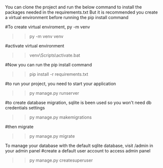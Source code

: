 You can clone the project and run the below command to install the packages needed in the requirements.txt But it is recommended you create a virtual environment before running the pip install command

#To create virtual enviroment, py -m venv
>>py -m venv venv

#activate virtual environment
>>venv\Scripts\activate.bat

#Now you can run the pip install command
>>pip install -r requirements.txt

#to run your project, you need to start your application
>>py manage.py runserver

#to create database migration, sqlite is been used so you won't need db credentials settings
>>py manage.py makemigrations

#then migrate
>>py manage.py migrate

To manage your database with the default sqlite database, visit /admin in your admin panel #create a default user account to access admin panel
>>py manage.py createsuperuser

